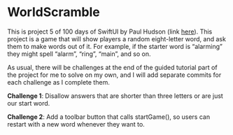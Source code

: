# WorldScramble

This is project 5 of 100 days of SwiftUI by Paul Hudson (link [here](https://www.hackingwithswift.com/books/ios-swiftui/word-scramble-introduction)). This project is a game that will show players a random eight-letter word, and ask them to make words out of it. For example, if the starter word is “alarming” they might spell “alarm”, “ring”, “main”, and so on. 

As usual, there will be challenges at the end of the guided tutorial part of the project for me to solve on my own, and I will add separate commits for each challenge as I complete them.

**Challenge 1**: Disallow answers that are shorter than three letters or are just our start word.

**Challenge 2**: Add a toolbar button that calls startGame(), so users can restart with a new word whenever they want to.
